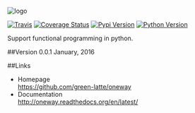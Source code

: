 ![logo](https://raw.githubusercontent.com/green-latte/oneway/master/logo.png)

[![Travis](https://travis-ci.org/green-latte/oneway.svg?branch=master)](https://travis-ci.org/green-latte/oneway)
[![Coverage Status](https://coveralls.io/repos/green-latte/oneway/badge.svg?branch=master&service=github)](https://coveralls.io/github/green-latte/oneway?branch=master)
[![Pypi Version](https://img.shields.io/pypi/v/oneway.svg)](https://pypi.python.org/pypi/oneway)
[![Python Version](https://img.shields.io/pypi/pyversions/coveralls.svg)](https://pypi.python.org/pypi/oneway)

Support functional programming in python.

##Version
0.0.1  January, 2016

##Links
+ Homepage  
https://github.com/green-latte/oneway
+ Documentation  
http://oneway.readthedocs.org/en/latest/

